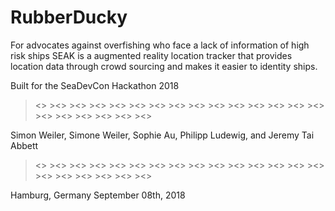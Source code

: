 # RubberDucky
For advocates against overfishing who face a lack of information of high risk ships SEAK is a augmented reality location tracker that provides location data through crowd sourcing and makes it easier to identity ships.

Built for the SeaDevCon Hackathon 2018

><> ><> ><> ><> ><> ><> ><> ><> ><> ><> ><> ><> ><> ><> ><> ><> ><> ><> ><> ><> ><>

Simon Weiler, Simone Weiler, Sophie Au, Philipp Ludewig, and Jeremy Tai Abbett

><> ><> ><> ><> ><> ><> ><> ><> ><> ><> ><> ><> ><> ><> ><> ><> ><> ><> ><> ><> ><>

Hamburg, Germany
September 08th, 2018

